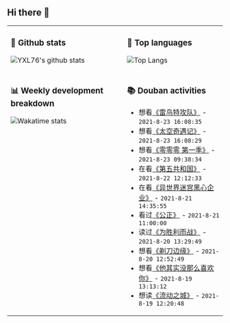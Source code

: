 ## Hi there 👋

<table>
<tr>
<td valign="top" width="54%">

### 🔭 Github stats

![YXL76's github stats](https://github-readme-stats.yxl76.vercel.app/api?username=YXL76&count_private=true&show_icons=true&include_all_commits=true&theme=prussian&line_height=28&disable_animations=true)

</td>

<td valign="top" width="46%">

### 🌱 Top languages

![Top Langs](https://github-readme-stats.yxl76.vercel.app/api/top-langs/?username=YXL76&layout=compact&theme=prussian&langs_count=8&hide=HTML,CSS,SCSS)

</td>
</tr>
<tr>
<td valign="top" width="54%">

### 📊 Weekly development breakdown

![Wakatime stats](https://github-readme-stats.yxl76.vercel.app/api/wakatime?username=YXL76&layout=compact&theme=prussian)


</td>
<td valign="top" width="46%">

### 📚 Douban activities

- 想看[《雷鸟特攻队》](http://movie.douban.com/subject/1309113/) - `2021-8-23 16:08:35`
- 想看[《太空奇遇记》](http://movie.douban.com/subject/1293294/) - `2021-8-23 16:08:29`
- 想看[《零零零 第一季》](http://movie.douban.com/subject/30160347/) - `2021-8-23 09:38:34`
- 在看[《第五共和国》](http://movie.douban.com/subject/3240806/) - `2021-8-22 12:12:33`
- 在看[《异世界迷宫黑心企业》](http://movie.douban.com/subject/35128773/) - `2021-8-21 14:35:55`
- 看过[《公正》](http://movie.douban.com/subject/25823618/) - `2021-8-21 11:00:00`
- 读过[《为胜利而战》](https://book.douban.com/subject/34819603/) - `2021-8-20 13:29:49`
- 想看[《剃刀边缘》](http://movie.douban.com/subject/1299967/) - `2021-8-20 12:52:49`
- 想看[《他其实没那么喜欢你》](http://movie.douban.com/subject/2161696/) - `2021-8-19 13:13:12`
- 想读[《流动之城》](https://book.douban.com/subject/35451198/) - `2021-8-19 12:20:48`

</td>
</tr>
</table>

<!--
**YXL76/YXL76** is a ✨ _special_ ✨ repository because its `README.md` (this file) appears on your GitHub profile.

Here are some ideas to get you started:

- 🔭 I’m currently working on ...
- 🌱 I’m currently learning ...
- 👯 I’m looking to collaborate on ...
- 🤔 I’m looking for help with ...
- 💬 Ask me about ...
- 📫 How to reach me: ...
- 😄 Pronouns: ...
- ⚡ Fun fact: ...
-->
